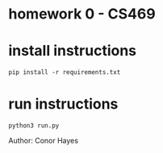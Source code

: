 # homework 0 - CS469

# install instructions
`pip install -r requirements.txt`

# run instructions
`python3 run.py`

Author: Conor Hayes

